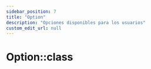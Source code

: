 ```yaml
---
sidebar_position: 7
title: "Option"
description: "Opciones disponibles para los usuarios"
custom_edit_url: null
---
```


# Option::class